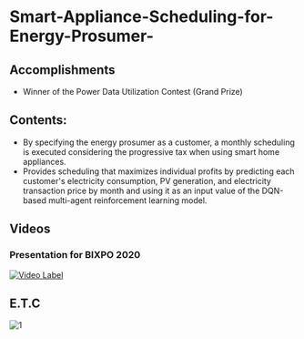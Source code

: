 # Smart-Appliance-Scheduling-for-Energy-Prosumer-

## Accomplishments
- Winner of the Power Data Utilization Contest (Grand Prize)

## Contents:
 - By specifying the energy prosumer as a customer, a monthly scheduling is executed considering the progressive tax when using smart home appliances.
 - Provides scheduling that maximizes individual profits by predicting each customer's electricity consumption, PV generation, and electricity transaction price by month and using it as an input value of the DQN-based multi-agent reinforcement learning model.

## Videos 
### Presentation for BIXPO 2020

[![Video Label](https://img.youtube.com/vi/1hrko0aMiww/0.jpg)](https://youtu.be/1hrko0aMiww)

## E.T.C
![1](https://user-images.githubusercontent.com/55681849/95302785-60c07980-08bd-11eb-83b6-f1fc06f65fb9.png)
